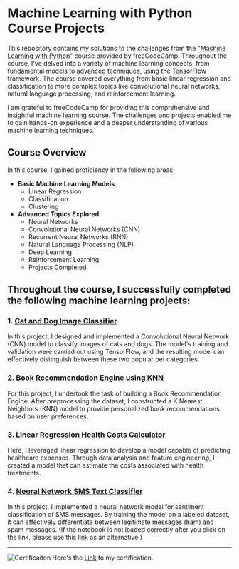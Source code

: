 # Machine Learning with Python Course Projects

This repository contains my solutions to the challenges from the "[Machine Learning with Python](https://www.freecodecamp.org/learn/machine-learning-with-python)" course provided by freeCodeCamp. Throughout the course, I've delved into a variety of machine learning concepts, from fundamental models to advanced techniques, using the TensorFlow framework. The course covered everything from basic linear regression and classification to more complex topics like convolutional neural networks, natural language processing, and reinforcement learning.

I am grateful to freeCodeCamp for providing this comprehensive and insightful machine learning course. The challenges and projects enabled me to gain hands-on experience and a deeper understanding of various machine learning techniques.

## Course Overview
In this course, I gained proficiency in the following areas:

- **Basic Machine Learning Models**:
  - Linear Regression
  - Classification
  - Clustering
- **Advanced Topics Explored**:
  - Neural Networks
  - Convolutional Neural Networks (CNN)
  - Recurrent Neural Networks (RNN)
  - Natural Language Processing (NLP)
  - Deep Learning
  - Reinforcement Learning
  - Projects Completed

## Throughout the course, I successfully completed the following machine learning projects:

### 1. [Cat and Dog Image Classifier](https://github.com/SecondGG/freeCodeCamp-MachineLearningWithPython-Challenges/blob/main/fcc_cat_dog_image_classification.ipynb)
In this project, I designed and implemented a Convolutional Neural Network (CNN) model to classify images of cats and dogs. The model's training and validation were carried out using TensorFlow, and the resulting model can effectively distinguish between these two popular pet categories.

### 2. [Book Recommendation Engine using KNN](https://github.com/SecondGG/freeCodeCamp-MachineLearningWithPython-Challenges/blob/main/fcc_book_recommendation_using_knn.ipynb)
For this project, I undertook the task of building a Book Recommendation Engine. After preprocessing the dataset, I constructed a K Nearest Neighbors (KNN) model to provide personalized book recommendations based on user preferences.

### 3. [Linear Regression Health Costs Calculator](https://github.com/SecondGG/freeCodeCamp-MachineLearningWithPython-Challenges/blob/main/fcc_predict_health_costs_with_regression.ipynb)
Here, I leveraged linear regression to develop a model capable of predicting healthcare expenses. Through data analysis and feature engineering, I created a model that can estimate the costs associated with health treatments.

### 4. [Neural Network SMS Text Classifier](https://github.com/SecondGG/freeCodeCamp-MachineLearningWithPython-Challenges/blob/main/fcc_sms_text_classification.ipynb)
In this project, I implemented a neural network model for sentiment classification of SMS messages. By training the model on a labeled dataset, it can effectively differentiate between legitimate messages (ham) and spam messages.
(If the notebook is not loaded correctly after you click on the link, please use this [link](https://colab.research.google.com/drive/1Eq-r6dlHYVhhoDFDlYw0RL1gEDIXWYux?usp=sharing) as an alternative.)


---

![Certificaiton](https://cdn.pic.in.th/file/picinth/image_2023-08-29_145857417.png)
Here's the [Link](https://www.freecodecamp.org/certification/nattawutcham_study/machine-learning-with-python-v7) to my certification.
